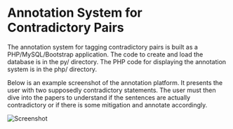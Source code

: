 # Annotation System for Contradictory Pairs

The annotation system for tagging contradictory pairs is built as a PHP/MySQL/Bootstrap application. The code to create and load the database is in the py/ directory. The PHP code for displaying the annotation system is in the php/ directory.

Below is an example screenshot of the annotation platform. It presents the user with two supposedly contradictory statements. The user must then dive into the papers to understand if the sentences are actually contradictory or if there is some mitigation and annotate accordingly.

![Screenshot](https://github.com/BenevolentAI/Stanford-Collab/raw/annotation/contradiction_annotation/screenshot.png)